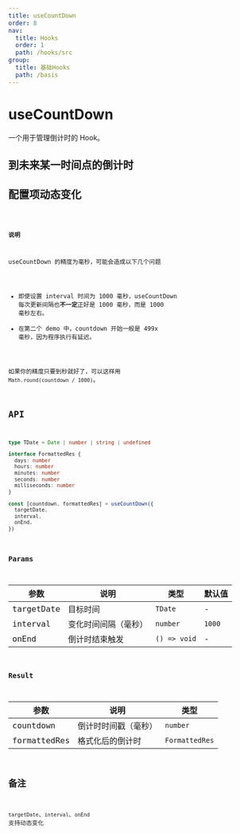 ```yaml
---
title: useCountDown
order: 8
nav:
  title: Hooks
  order: 1
  path: /hooks/src
group:
  title: 基础Hooks
  path: /basis
---
```


# useCountDown

一个用于管理倒计时的 Hook。

## 到未来某一时间点的倒计时

<!-- <code src="./demo/demo1.tsx" /> -->

## 配置项动态变化

<code src="./demo/demo2.tsx" />

**说明**

useCountDown 的精度为毫秒，可能会造成以下几个问题

- 即使设置 interval 时间为 1000 毫秒，useCountDown 每次更新间隔也**不一定**正好是 1000 毫秒，而是 1000 毫秒左右。
- 在第二个 demo 中，countdown 开始一般是 499x 毫秒，因为程序执行有延迟。

如果你的精度只要到秒就好了，可以这样用 `Math.round(countdown / 1000)`。

## API

```typescript
type TDate = Date | number | string | undefined

interface FormattedRes {
  days: number
  hours: number
  minutes: number
  seconds: number
  milliseconds: number
}

const [countdown, formattedRes] = useCountDown({
  targetDate,
  interval,
  onEnd,
})
```

### Params

| 参数       | 说明                 | 类型         | 默认值 |
| ---------- | -------------------- | ------------ | ------ |
| targetDate | 目标时间             | `TDate`      | -      |
| interval   | 变化时间间隔（毫秒） | `number`     | `1000` |
| onEnd      | 倒计时结束触发       | `() => void` | -      |

### Result

| 参数         | 说明                 | 类型           |
| ------------ | -------------------- | -------------- |
| countdown    | 倒计时时间戳（毫秒） | `number`       |
| formattedRes | 格式化后的倒计时     | `FormattedRes` |

## 备注

`targetDate`、`interval`、`onEnd` 支持动态变化
